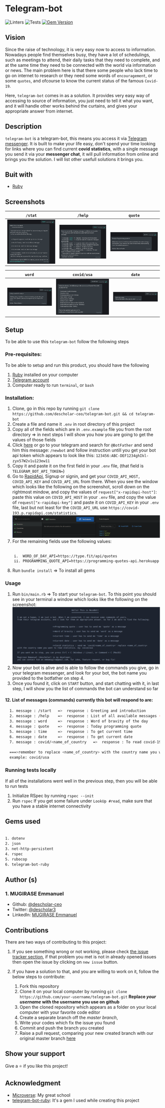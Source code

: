 # Telegram-bot
![Linters](https://github.com/descholar-ceo/telegram-bot/workflows/Linters/badge.svg)  ![Tests](https://github.com/descholar-ceo/telegram-bot/workflows/Tests/badge.svg)  [![Gem Version](https://badge.fury.io/rb/telegram-bot-ruby.svg)](https://badge.fury.io/rb/telegram-bot-ruby)


## Vision
Since the raise of technology, it is very easy now to access to information. Nowadays people find themselves busy, they have a lot of schedulings, such as meetings to attend, their daily tasks that they need to complete, and at the same time they need to be connected with the world via information or news. The main problem here is that there some people who lack time to go on internet to research or they need some words of `encouragement`, or some `quotes`, and ofcourse to know the current status of the famous `Covid-19`.

Here, `telegram-bot` comes in as a solution. It provides very easy way of accessing to source of information, you just need to tell it what you want, and it will handle other works behind the curtains, and gives your appropriate answer from internet.

## Description
`telegram-bot` is a telegram-bot, this means you access it via [Telegram messenger](https://telegram.org/). It is built to make your life easy, don't spend your time looking for links where you can find current **covid statistics**, with a single message you send it via your **messenger chat**, it will pull information from online and brings you the solution. I will list other usefull solutions it brings you.

## Buit with
* [Ruby](https://www.ruby-lang.org/en/)

## Screenshots
|`/stat`|`/help`|`quote`|
|-|-|-|
|![](assets/start-command.png)|![](assets/help-commands.png)|![](assets/quote-command.png)|

|`word`|`covid/usa`|`date`|
|-|-|-|
![](assets/word-command.png)|![](assets/covid-command.png)|![](assets/date-command.png)


## Setup
To be able to use this `telegram-bot` follow the following steps

### Pre-requisites:
To be able to setup and run this product, you should have the following
1. [Ruby](https://www.ruby-lang.org/en/) installed on your computer
1. [Telegram account](https://telegram.org/)
1. Computer ready to run `terminal`, or `bash`

### Installation:
1. Clone, go in this repo by running `git clone https://github.com/descholar-ceo/telegram-bot.git && cd telegram-bot`
2. Create a file and name it `.env` in root directory of this project
3. Copy all of the fields which are in `.env.example` file you from the root directory => in next steps I will show you how you are going to get the values of those fields 
4. Click [here](https://t.me/BotFather) or go to your telegram and search for `@BotFather` and send him this message: `/newbot` and follow instruction untill you get your bot api token which appears to look like this: `123456:ABC-DEF1234ghIkl-zyx57W2v1u123ew11`
5. Copy it and paste it on the first field in your `.env` file, (that field is `TELEGRAM_BOT_API_TOKEN=`)
6. Go to [RapidApi](https://rapidapi.com/api-sports/api/covid-193?endpoint=apiendpoint_dfb9e52d-bd90-48ec-a571-8b78610a736d), Signup or signin, and get your `COVID_API_HOST, COVID_API_KEY` and `COVID_API_URL` from there. When you see the window which looks like the following on the screenshot, scroll down on the rightmost mindow, and copy the values of `request["x-rapidapi-host"]`: paste this value on `COVID_API_HOST` in your `.env` file, and copy the value of `request["x-rapidapi-key"]` and paste it on `COVID_API_KEY` in your `.env` file, last but not least for the `COVID_API_URL` use `https://covid-193.p.rapidapi.com/statistics`.
![](assets/rapid-api-window-showcase.png)
7. For the remaining fields use the following values:
```bash

    i.  WORD_OF_DAY_API=https://type.fit/api/quotes
    ii. PROGRAMMING_QUOTE_API=https://programming-quotes-api.herokuapp.com/quotes/lang/en

```
8. Run `bundle install` => To install all gems

### Usage
1. Run `bin/main.rb` => To start your `telegram-bot`. To this point you should see in your terminal a window which looks like the following on the screenshot:
![](assets/telegram-bot-terminal-screen.png)
2. Now your bot is alive and is able to follow the commands you give, go in your telegram messenger, and look for your bot, the bot name you provided to the botfather on step 4.
3. Once you found it, click on `START` button, and start chatting with it, in last step, I will show you the list of commands the bot can understand so far
#### 12. List of messages (commands) currently this bot will respond to are:
```bash
  1. message : /start   =>  response : Greeting and introduction
  2. message : /help    =>  response : List of all available messages (commands)
  3. message : word     =>  response : Word of bravity of the day
  4. message : quote    =>  response : Today programming quote
  5. message : time     =>  response : To get current time
  6. message : date     =>  response : To get current date
  7. message : covid/<name_of_country   =>  response : To read covid-19 statistics of any country
  
  ===>remember to replace <name_of_country> with the country name you want to read its statistics,
  example: covid/usa
```
### Running tests locally
If all of the installations went well in the previous step, then you will be able to run tests
1. Initialize RSpec by running `rspec --init`
1. Run `rspec` If you get some failure under `LookUp #read`, make sure that you have a stable internet connectivity

## Gems used
```bash

1. dotenv
2. json
3. net-http-persistent
4. rspec
5. rubocop
6. telegram-bot-ruby

```

## Author (s)
### 1. MUGIRASE Emmanuel
* Github: [@descholar-ceo](https://github.com/descholar-ceo)
* Twitter: [@descholar3](https://twitter.com/descholar3)
* LinkedIn: [MUGIRASE Emmanuel](https://www.linkedin.com/in/mugirase-emmanuel-a90b49143)

## Contributions

There are two ways of contributing to this project:

1.  If you see something wrong or not working, please check [the issue tracker section](https://github.com/descholar-ceo/telegram-bot/issues ), if that problem you met is not in already opened issues then open the issue by clicking on `new issue` button.

2.  If you have a solution to that, and you are willing to work on it, follow the below steps to contribute:
    1.  Fork this repository
    1.  Clone it on your local computer by running `git clone https://github.com/your-username/telegram-bot.git` __Replace *your username* with the username you use on github__
    1.  Open the cloned repository which appears as a folder on your local computer with your favorite code editor
    1.  Create a separate branch off the *master branch*,
    1.  Write your codes which fix the issue you found
    1.  Commit and push the branch you created
    1.  Raise a pull request, comparing your new created branch with our original master branch [here](https://github.com/descholar-ceo/telegram-bot)

## Show your support 
Give a ⭐️ if you like this project!

## Acknowledgment
* [Microverse](https://microvese.org): My great school
* [telegram-bot-ruby](https://github.com/atipugin/telegram-bot-ruby): It's a gem I used while creating this project
